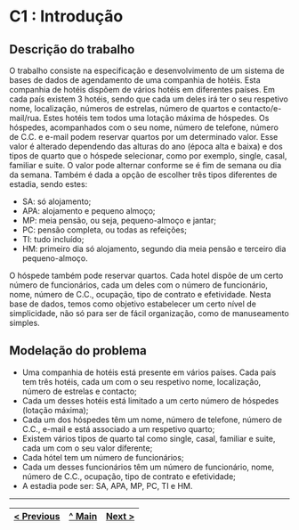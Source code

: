 # C1 : Introdução


## Descrição do trabalho

O trabalho consiste na especificação e desenvolvimento de um sistema de bases de dados de agendamento de uma companhia de hotéis. Esta companhia de hotéis dispõem de vários hotéis em diferentes países. Em cada país existem 3 hotéis, sendo que cada um deles irá ter o seu respetivo nome, localização, números de estrelas, número de quartos e contacto/e-mail/rua. Estes hotéis tem todos uma lotação máxima de hóspedes.
Os hóspedes, acompanhados com o seu nome, número de telefone, número de C.C. e e-mail podem reservar quartos por um determinado valor. Esse valor é alterado dependendo das alturas do ano (época alta e baixa) e dos tipos de quarto que o hóspede selecionar, como por exemplo, single, casal, familiar e suite. O valor pode alternar conforme se é fim de semana ou dia da semana. Também é dada a opção de escolher três tipos diferentes de estadia, sendo estes: 

- SA: só alojamento;
- APA: alojamento e pequeno almoço;
- MP: meia pensão, ou seja, pequeno-almoço e jantar;
- PC: pensão completa, ou todas as refeições;
- TI: tudo incluído;
- HM: primeiro dia só alojamento, segundo dia meia pensão e terceiro dia pequeno-almoço.

O hóspede também pode reservar quartos.
Cada hotel dispõe de um certo número de funcionários, cada um deles com o número de funcionário, nome, número de C.C., ocupação, tipo de contrato e efetividade.
Nesta base de dados, temos como objetivo estabelecer um certo nível de simplicidade, não só para ser de fácil organização, como de manuseamento simples.

## Modelação do problema

- Uma companhia de hotéis está presente em vários países. Cada país tem três hotéis, cada um com o seu respetivo nome, localização, número de estrelas e contacto;
- Cada um desses hotéis está limitado a um certo número de hóspedes (lotação máxima);
- Cada um dos hóspedes têm um nome, número de telefone, número de C.C., e-mail e está associado a um respetivo quarto;
- Existem vários tipos de quarto tal como single, casal, familiar e suite, cada um com o seu valor diferente;
- Cada hótel tem um número de funcionários;
- Cada um desses funcionários têm um número de funcionário, nome, número de C.C., ocupação, tipo de contrato e efetividade;
- A estadia pode ser: SA, APA, MP, PC, TI e HM.



---
[< Previous](rei00.md) | [^ Main](https://github.com/exemploTrabalho/reportSIBD/) | [Next >](rei02.md)
:--- | :---: | ---: 
